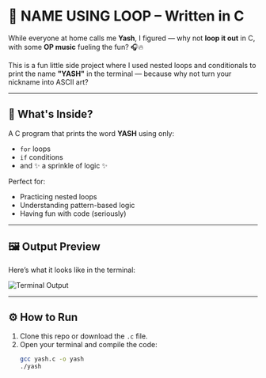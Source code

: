 # 🎯 NAME USING LOOP – Written in C

While everyone at home calls me **Yash**, I figured — why not **loop it out** in C, with some **OP music** fueling the fun? 🎧🔥

This is a fun little side project where I used nested loops and conditionals to print the name **"YASH"** in the terminal — because why not turn your nickname into ASCII art?

---

## 🧠 What's Inside?

A C program that prints the word **YASH** using only:
- `for` loops
- `if` conditions
- and ✨ a sprinkle of logic ✨

Perfect for:
- Practicing nested loops
- Understanding pattern-based logic
- Having fun with code (seriously)

---

## 🖼️ Output Preview

Here’s what it looks like in the terminal:

![Terminal Output](output.png)
 <!-- Replace with actual image path -->

---

## ⚙️ How to Run

1. Clone this repo or download the `.c` file.
2. Open your terminal and compile the code:
   ```bash
   gcc yash.c -o yash
   ./yash

